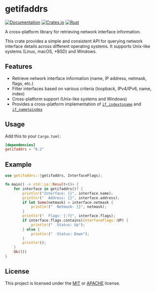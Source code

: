 # getifaddrs

[![Documentation](https://docs.rs/getifaddrs/badge.svg)](https://docs.rs/getifaddrs)
[![Crates.io](https://img.shields.io/crates/v/getifaddrs.svg)](https://crates.io/crates/getifaddrs)
[![Rust](https://github.com/mmastrac/getifaddrs/actions/workflows/rust.yml/badge.svg)](https://github.com/mmastrac/getifaddrs/actions/workflows/rust.yml)

A cross-platform library for retrieving network interface information.

This crate provides a simple and consistent API for querying network interface details
across different operating systems. It supports Unix-like systems (Linux, macOS, *BSD)
and Windows.

## Features

- Retrieve network interface information (name, IP address, netmask, flags, etc.)
- Filter interfaces based on various criteria (loopback, IPv4/IPv6, name, index)
- Cross-platform support (Unix-like systems and Windows)
- Provides a cross-platform implementation of [`if_indextoname`](https://docs.rs/getifaddrs/latest/getifaddrs/fn.if_indextoname.html) and [`if_nametoindex`](https://docs.rs/getifaddrs/latest/getifaddrs/fn.if_nametoindex.html)

## Usage

Add this to your `Cargo.toml`:

```toml
[dependencies]
getifaddrs = "0.2"
```

## Example

```rust
use getifaddrs::{getifaddrs, InterfaceFlags};

fn main() -> std::io::Result<()> {
    for interface in getifaddrs()? {
        println!("Interface: {}", interface.name);
        println!("  Address: {}", interface.address);
        if let Some(netmask) = interface.netmask {
            println!("  Netmask: {}", netmask);
        }
        println!("  Flags: {:?}", interface.flags);
        if interface.flags.contains(InterfaceFlags::UP) {
            println!("  Status: Up");
        } else {
            println!("  Status: Down");
        }
        println!();
    }
    Ok(())
}
```

## License

This project is licensed under the [MIT](https://github.com/mmastrac/getifaddrs/blob/master/LICENSE-MIT) or [APACHE](https://github.com/mmastrac/getifaddrs/blob/master/LICENSE-APACHE) license.

